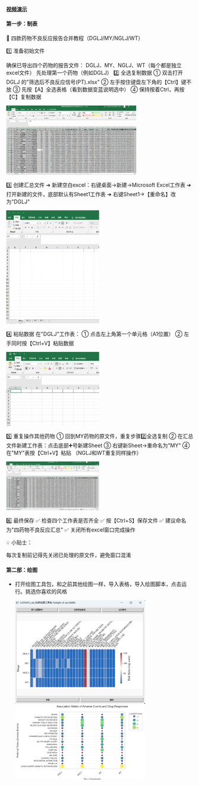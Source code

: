 #### [视频演示](https://www.bilibili.com/video/BV1ru7pz4EcH)
#### 第一步：制表
📌 四款药物不良反应报告合并教程（DGLJ/MY/NGLJ/WT）

1️⃣ 准备初始文件

确保已导出四个药物的报告文件： DGLJ、MY、NGLJ、WT（每个都是独立excel文件）
先处理第一个药物（例如DGLJ）
2️⃣ 全选复制数据
① 双击打开 DGLJ 的"筛选后不良反应信号(PT).xlsx"
② 左手按住键盘左下角的【Ctrl】键不放
③ 先按【A】全选表格（看到数据变蓝说明选中）
④ 保持按着Ctrl，再按【C】复制数据  

  <img src="./pic/全选表格.png" alt="全选表格" width="350">

3️⃣ 创建汇总文件
➔ 新建空白excel：右键桌面→新建→Microsoft Excel工作表
➔ 打开新建的文件，底部默认有Sheet1工作表
➔ 右键Sheet1→【重命名】改为"DGLJ"  

  <img src="./pic/创建空表.png" alt="创建空表" width="250">

4️⃣ 粘贴数据
在"DGLJ"工作表：
① 点击左上角第一个单元格（A1位置）
② 左手同时按【Ctrl+V】粘贴数据  

  <img src="./pic/移动鼠标.png" alt="移动鼠标" width="250">

5️⃣ 重复操作其他药物
① 回到MY药物的原文件，重复步骤2️⃣全选复制
② 在汇总文件新建工作表：点击底部➕号新建Sheet
③ 右键新Sheet→重命名为"MY"
④ 在"MY"表按【Ctrl+V】粘贴
（NGLJ和WT重复同样操作）  

  <img src="./pic/复制完成.png" alt="复制完成" width="250">  

6️⃣ 最终保存
✅ 检查四个工作表是否齐全
✅ 按【Ctrl+S】保存文件
✅ 建议命名为"四药物不良反应汇总"
✅ 关闭所有excel窗口完成操作

💡 小贴士：

每次复制前记得先关闭已处理的原文件，避免窗口混淆

#### 第二部：绘图
- 打开绘图工具包，和之前其他绘图一样，导入表格，导入绘图脚本，点击运行。挑选你喜欢的风格  

  <img src="../pic/多药信号对比ROR.png" alt="多药信号对比ROR" width="350"><img src="../pic/泡泡矩阵.png" alt="泡泡矩阵" width="350">



